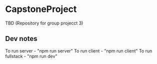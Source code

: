 # CapstoneProject
TBD (Repository for group projecct 3)


## Dev notes
To run server - "npm run server"
To run client - "npm run client"
To run fullstack - "npm run dev"
